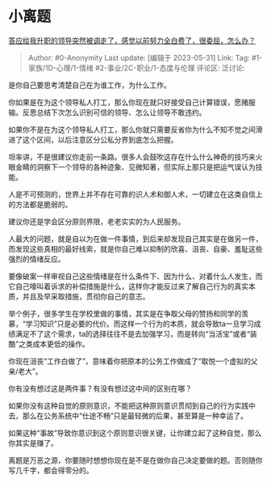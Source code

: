 # 小离题
[答应给我升职的领导突然被调走了，感觉以前努力全白费了，很委屈，怎么办？](https://www.zhihu.com/question/512525694/answer/3052191989)

> Author: #0-Anonymity
> Last update: [编辑于 2023-05-31]
> Link:
> Tag: #1-家族/1D-心理/1-情绪 #2-事业/2C-职业/1-态度与伦理
> 评论区:
> 泛讨论:

是你自己要思考清楚自己在为谁工作，为什么工作。

你如果是在为这个领导私人打工，那么你现在就只好接受自己计算错误，愿赌服输。反思总结下次怎么识别可信的领导、怎么让领导不敢违约。

如果你不是在为这个领导私人打工，那么你就只需要反省你为什么不知不觉之间滑进了这个区间，以后注意区分公私分界到底怎么把握。

坦率讲，不是很建议你走前一条路。很多人会鼓吹这存在什么什么神奇的技巧来火眼金睛的洞察下一个领导的各种迹象、见微知著，但实际上那只是把运气误认为技能。

人是不可预测的，世界上并不存在可靠的识人术和御人术，一切建立在这类自信上的方法都是脆弱的。

建议你还是学会区分原则界限，老老实实的为人民服务。

人最大的问题，就是自以为在做一件事情，到后来却发现自己其实是在做另一件，而发现这些真相的最好线索，就是你自己难以抑制的欣喜、沮丧、自豪、羞耻这些强烈的情绪反应。

要像破案一样审视自己这些情绪是在什么条件下、因为什么、对着什么人发生，而它自己嚎叫着诉求的补偿措施是什么，这样你才能反过来了解自己行为的真实本质，并且及早采取措施，贯彻你自己的意志。

举个例子，很多学生在学校里做的事情，其实是在争取父母的赞扬和同学的羡慕，“学习知识”只是必要的代价。而这样一个行为的本质，就会导致ta一旦学习成绩满足不了这个需求，ta的选择往往不是去加强学习，而是转向“当活宝”或者“装酷”之类成本更低的操作。

你现在沮丧“工作白做了”，意味着你把原本的公务工作做成了“取悦一个虚拟的父亲/老大”。

你有没有想过这是两件事？有没有想过这中间的区别在哪？

如果你没有这种自觉的原则意识，不能把这种原则意识贯彻到自己的行为实践中去，那么在公务系统中“仕途不畅”只是最轻微的后果，甚至算是一种幸运了。

如果这种“事故”导致你意识到这个原则意识很关键，让你建立起了这种自觉，那么你其实是赚了。

离题是万恶之源，你要随时想想你现在是不是在做你自己决定要做的题。否则随你写几千字，都会得零分的。
